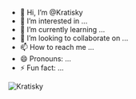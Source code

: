 - 👋 Hi, I’m @Kratisky
- 👀 I’m interested in ...
- 🌱 I’m currently learning ...
- 💞️ I’m looking to collaborate on ...
- 📫 How to reach me ...
- 😄 Pronouns: ...
- ⚡ Fun fact: ...

![Kratisky](https://cf-cdn.nahida.one/file/kratis/Kedit.png)
<!---
Kratisky/Kratisky is a ✨ special ✨ repository because its `README.md` (this file) appears on your GitHub profile.
You can click the Preview link to take a look at your changes.
--->
